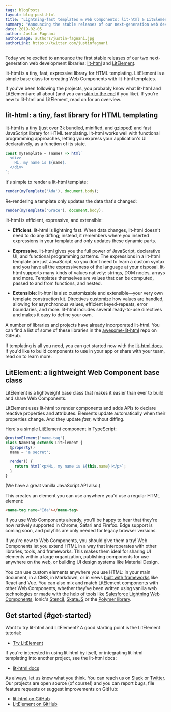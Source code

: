 ```yaml
---
tags: blogPosts
layout: blog-post.html
title: "Lightning-fast templates & Web Components: lit-html & LitElement"
summary: "Announcing the stable releases of our next-generation web development libraries."
date: 2019-02-05
author: Justin Fagnani
authorImage: authors/justin-fagnani.jpg
authorLink: https://twitter.com/justinfagnani
---
```


<div id="preamble">

Today we're excited to announce the first stable releases of our two
next-generation web development libraries:
[lit-html](https://lit-html.polymer-project.org) and
[LitElement](https://lit-element.polymer-project.org/).

lit-html is a tiny, fast, expressive library for HTML templating. LitElement is
a simple base class for creating Web Components with lit-html templates.

If you've been following the projects, you probably know what lit-html and
LitElement are all about (and you can [skip to the end](#get-started) if you
like). If you're new to lit-html and LitElement, read on for an overview.

</div>

## lit-html: a tiny, fast library for HTML templating

lit-html is a tiny (just over 3k bundled, minified, and gzipped) and fast
JavaScript library for HTML templating. lit-html works well with functional
programming approaches, letting you express your application's UI declaratively,
as a function of its state.

```js
const myTemplate = (name) => html`
  <div>
    Hi, my name is ${name}.
  </div>
`;
```

It's simple to render a lit-html template:

```js
render(myTemplate('Ada'), document.body);
```

Re-rendering a template only updates the data that's changed:

```js
render(myTemplate('Grace'), document.body);
```

lit-html is efficient, expressive, and extensible:

*   **Efficient**. lit-html is lightning fast. When data changes, lit-html
    doesn't need to do any diffing; instead, it remembers where you inserted
    expressions in your template and only updates these dynamic parts.

*   **Expressive**. lit-html gives you the full power of JavaScript, declarative
    UI, and functional programming patterns. The expressions in a lit-html
    template are just JavaScript, so you don't need to learn a custom syntax and
    you have all the expressiveness of the language at your disposal. lit-html
    supports many kinds of values natively: strings, DOM nodes, arrays and more.
    Templates themselves are values that can be computed, passed to and from
    functions, and nested.

*   **Extensible**: lit-html is also customizable and extensible—your very own
    template construction kit. Directives customize how values are handled,
    allowing for asynchronous values, efficient keyed-repeats, error boundaries,
    and more. lit-html includes several ready-to-use directives and makes it
    easy to define your own.

A number of libraries and projects have already incorporated lit-html. You can
find a list of some of these libraries in the
[awesome-lit-html](https://github.com/web-padawan/awesome-lit-html) repo on
GitHub.

If templating is all you need, you can get started now with the [lit-html
docs](https://lit-html.polymer-project.org/). If you'd like to build components
to use in your app or share with your team, read on to learn more.

## LitElement: a lightweight Web Component base class

LitElement is a lightweight base class that makes it easier than ever to build
and share Web Components.

LitElement uses lit-html to render components and adds APIs to declare reactive
properties and attributes. Elements update automatically when their properties
change. And they update _fast_, without diffing.

Here's a simple LitElement component in TypeScript:

```ts
@customElement('name-tag')
class NameTag extends LitElement {
  @property()
  name = 'a secret';

  render() {
    return html`<p>Hi, my name is ${this.name}!</p>`;
  }
}
```

(We have a great vanilla JavaScript API also.)

This creates an element you can use anywhere you'd use a regular HTML element:

```html
<name-tag name="Ida"></name-tag>
```

If you use Web Components already, you'll be happy to hear that they're now
natively supported in Chrome, Safari and Firefox. Edge support is coming soon,
and polyfills are only needed for legacy browser versions.

If you're new to Web Components, you should give them a try! Web Components let
you extend HTML in a way that interoperates with other libraries, tools, and
frameworks. This makes them ideal for sharing UI elements within a large
organization, publishing components for use anywhere on the web, or building UI
design systems like Material Design.

You can use custom elements anywhere you use HTML: in your main document, in a
CMS, in Markdown, or in views [built with
frameworks](https://custom-elements-everywhere.com/) like React and Vue. You can
also mix and match LitElement components with other Web Components, whether
they've been written using vanilla web technologies or made with the help of
tools like [Salesforce Lightning Web
Components](https://developer.salesforce.com/blogs/2018/12/introducing-lightning-web-components.html),
Ionic's [Stencil](https://stenciljs.com/),
[SkateJS](https://skatejs.netlify.com/) or the [Polymer
library](https://polymer-library.polymer-project.org).

## Get started {#get-started}

Want to try lit-html and LitElement? A good starting point is the LitElement
tutorial:

* [Try LitElement](https://lit-element.polymer-project.org/try)

If you're interested in using lit-html by itself, or integrating lit-html
templating into another project, see the lit-html docs:

* [lit-html docs](https://lit-html.polymer-project.org/)

As always, let us know what you think. You can reach us on
[Slack](https://www.polymer-project.org/slack-invite) or [Twitter](https://twitter.com/polymer). Our projects
are open source (of course!) and you can report bugs, file feature requests or
suggest improvements on GitHub:

* [lit-html on GitHub](https://github.com/lit/lit)
* [LitElement on GitHub](https://github.com/Polymer/lit-element)
